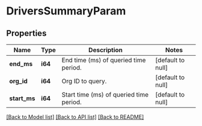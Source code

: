 # DriversSummaryParam

## Properties
Name | Type | Description | Notes
------------ | ------------- | ------------- | -------------
**end_ms** | **i64** | End time (ms) of queried time period. | [default to null]
**org_id** | **i64** | Org ID to query. | [default to null]
**start_ms** | **i64** | Start time (ms) of queried time period. | [default to null]

[[Back to Model list]](../README.md#documentation-for-models) [[Back to API list]](../README.md#documentation-for-api-endpoints) [[Back to README]](../README.md)


